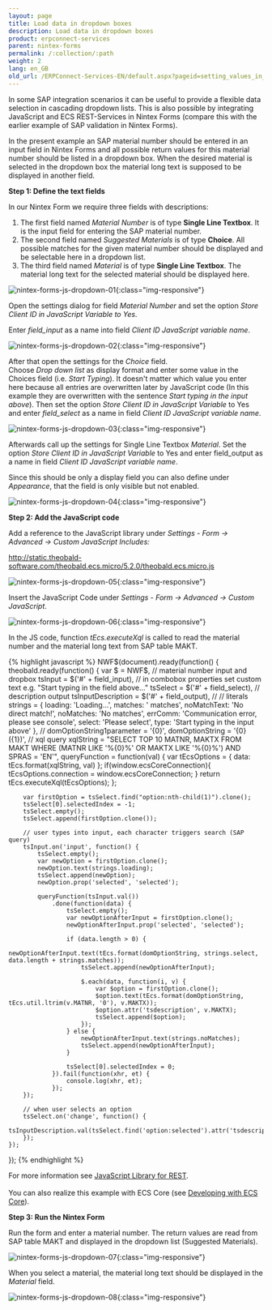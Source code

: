 ```yaml
---
layout: page
title: Load data in dropdown boxes
description: Load data in dropdown boxes
product: erpconnect-services
parent: nintex-forms
permalink: /:collection/:path
weight: 2
lang: en_GB
old_url: /ERPConnect-Services-EN/default.aspx?pageid=setting_values_in_dropdown_boxes
---
```


In some SAP integration scenarios it can be useful to provide a flexible data selection in cascading dropdown lists. This is also possible by integrating JavaScript and ECS REST-Services in Nintex Forms (compare this with the earlier example of SAP validation in Nintex Forms). 

In the present example an SAP material number should be entered in an input field in Nintex Forms and all possible return values for this material number should be listed in a dropdown box. When the desired material is selected in the dropdown box the material long text is supposed to be displayed in another field.  

**Step 1: Define the text fields**

In our Nintex Form we require three fields with descriptions: 

1. The first field named *Material Number* is of type **Single Line Textbox**. It is the input field for entering the SAP material number.
2. The second field named *Suggested Materials* is of type **Choice**. All possible matches for the given material number should be displayed and be selectable here in a dropdown list. 
3. The third field named *Material* is of type **Single Line Textbox**. The material long text for the selected material should be displayed here.

![nintex-forms-js-dropdown-01](/img/content/nintex-forms-js-dropdown-01.jpg){:class="img-responsive"}

Open the settings dialog for field *Material Number* and set the option *Store Client ID in JavaScript Variable to Yes*.

Enter *field_input* as a name into field *Client ID JavaScript variable name*.

![nintex-forms-js-dropdown-02](/img/content/nintex-forms-js-dropdown-02.jpg){:class="img-responsive"}

After that open the settings for the *Choice* field.<br> 
Choose *Drop down list* as display format and enter some value in the Choices field (i.e. *Start Typing*). It doesn't matter which value you enter here because all entries are overwritten later by JavaScript code (In this example they are overwritten with the sentence *Start typing in the input above*). 
Then set the option *Store Client ID in JavaScript Variable* to Yes and enter *field_select* as a name in field *Client ID JavaScript variable name*.


![nintex-forms-js-dropdown-03](/img/content/nintex-forms-js-dropdown-03.jpg){:class="img-responsive"}

Afterwards call up the settings for Single Line Textbox *Material*. Set the option *Store Client ID in JavaScript Variable* to Yes and enter field_output as a name in field *Client ID JavaScript variable name*.   

Since this should be only a display field you can also define under *Appearance*, that the field is only visible but not enabled.  

![nintex-forms-js-dropdown-04](/img/content/nintex-forms-js-dropdown-04.jpg){:class="img-responsive"}

**Step 2: Add the JavaScript code**

Add a reference to the JavaScript library under *Settings - Form -> Advanced -> Custom JavaScript Includes:*

http://static.theobald-software.com/theobald.ecs.micro/5.2.0/theobald.ecs.micro.js

![nintex-forms-js-dropdown-05](/img/content/nintex-forms-js-dropdown-05.jpg){:class="img-responsive"}

Insert the JavaScript Code under *Settings - Form -> Advanced -> Custom JavaScript*.

![nintex-forms-js-dropdown-06](/img/content/nintex-forms-js-dropdown-06.jpg){:class="img-responsive"}

In the JS code, function *tEcs.executeXql* is called to read the material number and the material long text from SAP table MAKT.


{% highlight javascript %}
NWF$(document).ready(function() {
    theobald.ready(function() {
        var $ = NWF$,
            // material number input and dropbox
            tsInput = $('#' + field_input),
            // in combobox properties set custom text e.g. "Start typing in the field above..."
            tsSelect = $('#' + field_select),
            // description output
            tsInputDescription = $('#' + field_output),
            //
            // literals
            strings = {
                loading: 'Loading...',
                matches: ' matches',
                noMatchText: 'No direct match!',
                noMatches: 'No matches',
                errComm: 'Communication error, please see console',
                select: 'Please select',
                type: 'Start typing in the input above'
            },
            //
            domOptionString1parameter = '{0}',
            domOptionString = '{0} ({1})',
            // xql query
            xqlString = "SELECT TOP 10 MATNR, MAKTX FROM MAKT WHERE (MATNR LIKE '%{0}%' OR MAKTX LIKE '%{0}%') AND SPRAS = 'EN'",
            queryFunction = function(val) {
                var tEcsOptions = {
                    data: tEcs.format(xqlString, val)
                };
                if(window.ecsCoreConnection){
                    tEcsOptions.connection = window.ecsCoreConnection;
                }
                return tEcs.executeXql(tEcsOptions);
            };
 
        var firstOption = tsSelect.find("option:nth-child(1)").clone();
        tsSelect[0].selectedIndex = -1;
        tsSelect.empty();
        tsSelect.append(firstOption.clone());
 
        // user types into input, each character triggers search (SAP query)
        tsInput.on('input', function() {
            tsSelect.empty();
            var newOption = firstOption.clone();
            newOption.text(strings.loading);
            tsSelect.append(newOption);
            newOption.prop('selected', 'selected');
 
            queryFunction(tsInput.val())
                .done(function(data) {
                    tsSelect.empty();
                    var newOptionAfterInput = firstOption.clone();
                    newOptionAfterInput.prop('selected', 'selected');
 
                    if (data.length > 0) {
                      newOptionAfterInput.text(tEcs.format(domOptionString, strings.select, data.length + strings.matches));
                        tsSelect.append(newOptionAfterInput);
 
                        $.each(data, function(i, v) {
                            var $option = firstOption.clone();
                            $option.text(tEcs.format(domOptionString, tEcs.util.ltrim(v.MATNR, '0'), v.MAKTX));
                            $option.attr('tsdescription', v.MAKTX);
                            tsSelect.append($option);
                        });
                    } else {
                        newOptionAfterInput.text(strings.noMatches);
                        tsSelect.append(newOptionAfterInput);
                    }
 
                    tsSelect[0].selectedIndex = 0;
                }).fail(function(xhr, et) {
                    console.log(xhr, et);
                });
        });
 
        // when user selects an option
        tsSelect.on('change', function() {
            tsInputDescription.val(tsSelect.find('option:selected').attr('tsdescription'));
        });
    });
});
{% endhighlight %}

For more information see [JavaScript Library for REST](../../ecs/erpconnect-services-runtime/web-services/javascript-library).<br>  
You can also realize this example with ECS Core (see [Developing with ECS Core](../../ecs-core/ecs-core-developing/)).

**Step 3: Run the Nintex Form**

Run the form and enter a material number. The return values are read from SAP table MAKT and displayed in the dropdown list (Suggested Materials).  

![nintex-forms-js-dropdown-07](/img/content/nintex-forms-js-dropdown-07.jpg){:class="img-responsive"}

When you select a material, the material long text should be displayed in the *Material* field. 

![nintex-forms-js-dropdown-08](/img/content/nintex-forms-js-dropdown-08.jpg){:class="img-responsive"}
